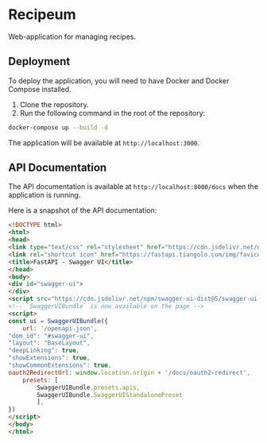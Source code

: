 # Recipeum

Web-application for managing recipes.

## Deployment

To deploy the application, you will need to have Docker and Docker Compose installed.

1. Clone the repository.
2. Run the following command in the root of the repository:

```bash
docker-compose up --build -d
```

The application will be available at `http://localhost:3000`.

## API Documentation

The API documentation is available at `http://localhost:8000/docs` when the application is running.

Here is a snapshot of the API documentation:

```html
<!DOCTYPE html>
<html>
<head>
<link type="text/css" rel="stylesheet" href="https://cdn.jsdelivr.net/npm/swagger-ui-dist@5/swagger-ui.css">
<link rel="shortcut icon" href="https://fastapi.tiangolo.com/img/favicon.png">
<title>FastAPI - Swagger UI</title>
</head>
<body>
<div id="swagger-ui">
</div>
<script src="https://cdn.jsdelivr.net/npm/swagger-ui-dist@5/swagger-ui-bundle.js"></script>
<!-- `SwaggerUIBundle` is now available on the page -->
<script>
const ui = SwaggerUIBundle({
    url: '/openapi.json',
"dom_id": "#swagger-ui",
"layout": "BaseLayout",
"deepLinking": true,
"showExtensions": true,
"showCommonExtensions": true,
oauth2RedirectUrl: window.location.origin + '/docs/oauth2-redirect',
    presets: [
        SwaggerUIBundle.presets.apis,
        SwaggerUIBundle.SwaggerUIStandalonePreset
        ],
})
</script>
</body>
</html>
```
